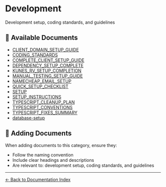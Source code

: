 # Development

Development setup, coding standards, and guidelines

## 📄 Available Documents

- [CLIENT_DOMAIN_SETUP_GUIDE](./CLIENT_DOMAIN_SETUP_GUIDE.md)
- [CODING_STANDARDS](./CODING_STANDARDS.md)
- [COMPLETE_CLIENT_SETUP_GUIDE](./COMPLETE_CLIENT_SETUP_GUIDE.md)
- [DEPENDENCY_SETUP_COMPLETE](./DEPENDENCY_SETUP_COMPLETE.md)
- [KUNES_RV_SETUP_COMPLETION](./KUNES_RV_SETUP_COMPLETION.md)
- [MANUAL_TESTING_SETUP_GUIDE](./MANUAL_TESTING_SETUP_GUIDE.md)
- [NAMECHEAP_EMAIL_SETUP](./NAMECHEAP_EMAIL_SETUP.md)
- [QUICK_SETUP_CHECKLIST](./QUICK_SETUP_CHECKLIST.md)
- [SETUP](./SETUP.md)
- [SETUP_INSTRUCTIONS](./SETUP_INSTRUCTIONS.md)
- [TYPESCRIPT_CLEANUP_PLAN](./TYPESCRIPT_CLEANUP_PLAN.md)
- [TYPESCRIPT_CONVENTIONS](./TYPESCRIPT_CONVENTIONS.md)
- [TYPESCRIPT_FIXES_SUMMARY](./TYPESCRIPT_FIXES_SUMMARY.md)
- [database-setup](./database-setup.md)

## 📝 Adding Documents

When adding documents to this category, ensure they:
- Follow the naming convention
- Include clear headings and descriptions
- Are relevant to: development setup, coding standards, and guidelines

---

[← Back to Documentation Index](../README.md)
